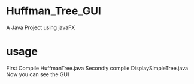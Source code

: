 # Huffman_Tree_GUI
A Java Project using javaFX

# usage
First Compile HuffmanTree.java
Secondly complie DisplaySimpleTree.java
Now you can see the GUI